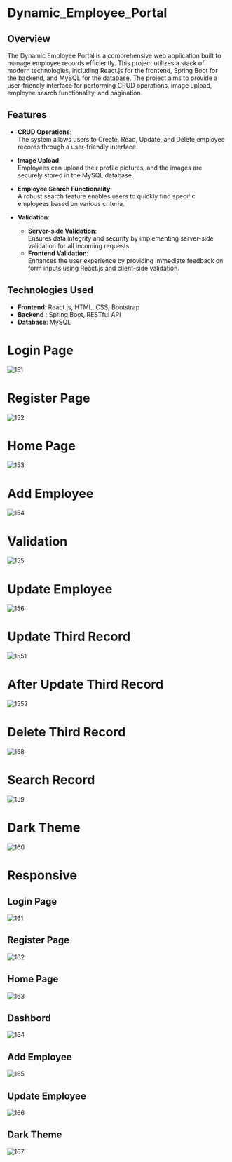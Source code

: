 # Dynamic_Employee_Portal

## Overview
The Dynamic Employee Portal is a comprehensive web application built to manage employee records efficiently. This project utilizes a stack of modern technologies, including React.js for the frontend, Spring Boot for the backend, and MySQL for the database. The project aims to provide a user-friendly interface for performing CRUD operations, image upload, employee search functionality, and pagination.

## Features

- **CRUD Operations**:  
   The system allows users to Create, Read, Update, and Delete employee records through a user-friendly interface.

- **Image Upload**:  
   Employees can upload their profile pictures, and the images are securely stored in the MySQL database.

- **Employee Search Functionality**:  
   A robust search feature enables users to quickly find specific employees based on various criteria.

- **Validation**:
   - **Server-side Validation**:  
     Ensures data integrity and security by implementing server-side validation for all incoming requests.
   - **Frontend Validation**:  
     Enhances the user experience by providing immediate feedback on form inputs using React.js and client-side validation.

## Technologies Used 

- **Frontend**: React.js, HTML, CSS, Bootstrap
- **Backend** : Spring Boot, RESTful API
- **Database**: MySQL

# Login Page 
![151](https://github.com/user-attachments/assets/c2dfdd73-46a5-4063-9c38-b5bbdaabf59d)

# Register Page
![152](https://github.com/user-attachments/assets/3749953b-162a-49b3-bb64-d30cc4922a71)

# Home Page
![153](https://github.com/user-attachments/assets/1ae4d17e-cf78-456a-ad36-bfee6225e932)

# Add Employee
![154](https://github.com/user-attachments/assets/44921c9d-d597-4c14-82cc-e353b33f79be)

# Validation
![155](https://github.com/user-attachments/assets/baf8a412-390b-4432-8623-035d775f574c)

# Update Employee
![156](https://github.com/user-attachments/assets/b20134ca-3a35-461c-9fe9-8371ba248c73)

# Update Third Record
![1551](https://github.com/user-attachments/assets/eb42dded-90a7-406b-ab63-abe22eaa8b43)

# After Update Third Record
![1552](https://github.com/user-attachments/assets/1a3c8ae4-9fcd-4ca1-b1d3-c5f5d7c44dd0)

# Delete Third Record 
![158](https://github.com/user-attachments/assets/08647010-4b2b-4f42-8e68-7dc5a9223ded)

# Search Record
![159](https://github.com/user-attachments/assets/7aa83f02-4ef0-413e-953b-b5f2a0ddc79f)

# Dark Theme
![160](https://github.com/user-attachments/assets/df0796da-45d6-4f1b-a188-cfd92f7a5e46)

# Responsive
## Login Page
![161](https://github.com/user-attachments/assets/ea1a70e7-3003-45b7-b935-f83417f72e99)

## Register Page
![162](https://github.com/user-attachments/assets/4c41e484-e505-4768-8c65-6317bc1a73a4)

## Home Page
![163](https://github.com/user-attachments/assets/cd18d535-311e-4ee1-8305-71c06f627e95)

## Dashbord
![164](https://github.com/user-attachments/assets/1502383e-b1ed-4f11-be07-c71fd3f3ea11)

## Add Employee
![165](https://github.com/user-attachments/assets/e84b9ee0-45fb-46ae-af53-9c3db39ea9c1)

## Update Employee
![166](https://github.com/user-attachments/assets/95c67b83-e912-47c7-a46d-67be92334c82)

## Dark Theme
![167](https://github.com/user-attachments/assets/3649c267-eba8-4dbb-b50a-61190283ffac)









